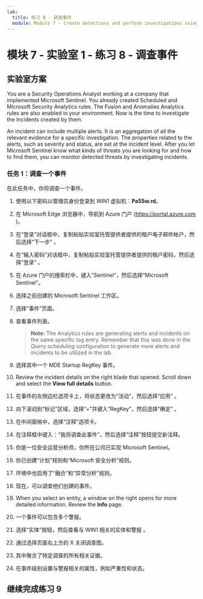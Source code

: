 ```yaml
---
lab:
  title: 练习 8 - 调查事件
  module: Module 7 - Create detections and perform investigations using Microsoft Sentinel
---
```


# <a name="module-7---lab-1---exercise-8---investigate-incidents"></a>模块 7 - 实验室 1 - 练习 8 - 调查事件

## <a name="lab-scenario"></a>实验室方案


You are a Security Operations Analyst working at a company that implemented Microsoft Sentinel. You already created Scheduled and Microsoft Security Analytics rules. The Fusion and Anomalies Analytics rules are also enabled in your environment. Now is the time to investigate the Incidents created by them.

An incident can include multiple alerts. It is an aggregation of all the relevant evidence for a specific investigation. The properties related to the alerts, such as severity and status, are set at the incident level. After you let Microsoft Sentinel know what kinds of threats you are looking for and how to find them, you can monitor detected threats by investigating incidents.


### <a name="task-1-investigate-an-incident"></a>任务 1：调查一个事件

在此任务中，你将调查一个事件。

1. 使用以下密码以管理员身份登录到 WIN1 虚拟机：**Pa55w.rd**。  

1. 在 Microsoft Edge 浏览器中，导航到 Azure 门户 (https://portal.azure.com )。

1. 在“登录”对话框中，复制粘贴实验室托管提供者提供的租户电子邮件帐户，然后选择“下一步”  。

1. 在“输入密码”对话框中，复制粘贴实验室托管提供者提供的租户密码，然后选择“登录”  。

1. 在 Azure 门户的搜索栏中，键入“Sentinel”，然后选择“Microsoft Sentinel”。

1. 选择之前创建的 Microsoft Sentinel 工作区。

1. 选择“事件”页面。

1. 查看事件列表。

    ><bpt id="p1">**</bpt>Note:<ept id="p1">**</ept> The Analytics rules are generating alerts and incidents on the same specific log entry. Remember that this was done in the <bpt id="p1">*</bpt>Query scheduling<ept id="p1">*</ept> configuration to generate more alerts and incidents to be utilized in the lab.
  
1. 选择其中一个 MDE Startup RegKey 事件。

1. Review the incident details on the right blade that opened. Scroll down and select the <bpt id="p1">**</bpt>View full details<ept id="p1">**</ept> button.

1. 在事件的左侧边栏选项卡上，将状态更改为“活动”，然后选择“应用” 。

1. 向下滚动到“标记”区域，选择“+”并键入“RegKey”，然后选择“确定”  。

1. 在中间窗格中，选择“注释”选项卡。

1. 在注释框中键入：“我将调查此事件”，然后选择“注释”按钮提交新注释。

1. 你是一位安全运营分析师，你所在公司已实现 Microsoft Sentinel。

1. 你已创建“计划”规则和“Microsoft 安全分析”规则。

1. 环境中也启用了“融合”和“异常分析”规则。

1. 现在，可以调查他们创建的事件。

1.  When you select an entity, a window on the right opens for more detailed information. Review the <bpt id="p1">**</bpt>Info<ept id="p1">**</ept> page.

1. 一个事件可以包含多个警报。

1. 选择“实体”按钮，然后查看与 WIN1 相关的实体和警报  。

1. 通过选择页面右上方的 X 关闭调查图。

1. 其中聚合了特定调查的所有相关证据。

1. 在事件级别设置与警报相关的属性，例如严重性和状态。

## <a name="proceed-to-exercise-9"></a>继续完成练习 9
